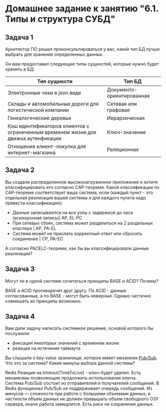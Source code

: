 # Домашнее задание к занятию "6.1. Типы и структура СУБД"

## Задача 1

Архитектор ПО решил проконсультироваться у вас, какой тип БД 
лучше выбрать для хранения определенных данных.

Он вам предоставил следующие типы сущностей, которые нужно будет хранить в БД:

|Тип сущности| Тип БД|
|-------|-------|
|Электронные чеки в json виде | Документо-ориентированная|
|Склады и автомобильные дороги для логистической компании| Сетевая или графовая|
|Генеалогические деревья|  Иерархическая| 
|Кэш идентификаторов клиентов с ограниченным временем жизни для движка аутенфикации| Ключ-значение|
|Отношения клиент-покупка для интернет-магазина | Реляционная|


## Задача 2

Вы создали распределенное высоконагруженное приложение и хотите классифицировать его согласно 
CAP-теореме. Какой классификации по CAP-теореме соответствует ваша система, если 
(каждый пункт - это отдельная реализация вашей системы и для каждого пункта надо привести классификацию):

- Данные записываются на все узлы с задержкой до часа (асинхронная запись)| AP, EL-PC
- При сетевых сбоях, система может разделиться на 2 раздельных кластера | AP, PA-EL
- Система может не прислать корректный ответ или сбросить соединение | CP, PA-EC

А согласно PACELC-теореме, как бы вы классифицировали данные реализации?

## Задача 3

Могут ли в одной системе сочетаться принципы BASE и ACID? Почему?

BASE и ACID противоречят друг другу. По ACID - данные согласованные, а по BASE - могут быть неверные.
Однако частично совмешать их принципы возможно.

## Задача 4

Вам дали задачу написать системное решение, основой которого бы послужили:

- фиксация некоторых значений с временем жизни
- реакция на истечение таймаута

Вы слышали о key-value хранилище, которое имеет механизм [Pub/Sub](https://habr.com/ru/post/278237/). 
Что это за система? Какие минусы выбора данной системы?

Redis
Реакция на timeout(TimeToLive) - ключ будет удален. Есть механизмы позволяющие продолжить использование ключа.  
Система Pub/Sub состоит из отправителей и получателей сообщений. В Redis функционал Pub/Sub не поддерживает очередь сообщений.
Из минусов — сложности при работе с большими объемами данных, в частности объем данных не должен превышать объем свободного ОЗУ сервера,
иначе работа замедлится. Есть риск не сохранения данных. 

